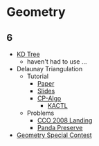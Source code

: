 # Geometry

## 6
  * [KD Tree](https://github.com/kth-competitive-programming/kactl/blob/master/content/geometry/kdTree.h)
    * haven't had to use ...
  * Delaunay Triangulation
    * Tutorial
      * [Paper](http://www.sccg.sk/~samuelcik/dgs/quad_edge.pdf)
      * [Slides](http://graphics.stanford.edu/courses/cs368-06-spring/handouts/Delaunay_2.pdf)
      * [CP-Algo](https://cp-algorithms.com/geometry/delaunay.html)
        * [KACTL](https://github.com/kth-competitive-programming/kactl/blob/master/content/geometry/FastDelaunay.h)
    * Problems
      * [CCO 2008 Landing](https://dmoj.ca/problem/cco08p6)
      * [Panda Preserve](https://icpc.kattis.com/problems/pandapreserve)
  * [Geometry Special Contest](https://codeforces.com/gym/101793)
